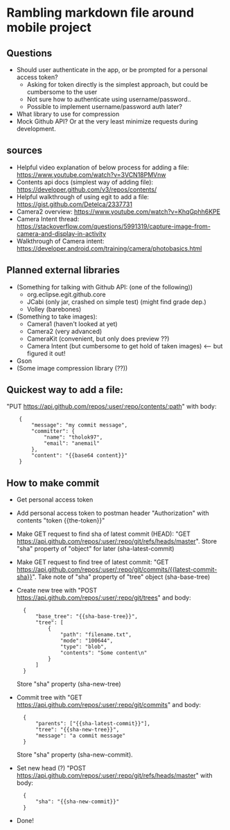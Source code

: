 # Rambling markdown file around mobile project

## Questions

* Should user authenticate in the app, or be prompted for a personal access token?
    * Asking for token directly is the simplest approach, but could be cumbersome to the user
    * Not sure how to authenticate using username/password..
    * Possible to implement username/password auth later?
* What library to use for compression
* Mock Github API? Or at the very least minimize requests during development.

## sources

* Helpful video explanation of below process for adding a file: <https://www.youtube.com/watch?v=3VCN18PMVnw>
* Contents api docs (simplest way of adding file): <https://developer.github.com/v3/repos/contents/>
* Helpful walkthrough of using egit to add a file: <https://gist.github.com/Detelca/2337731>
* Camera2 overview: <https://www.youtube.com/watch?v=KhqGphh6KPE>
* Camera Intent thread: <https://stackoverflow.com/questions/5991319/capture-image-from-camera-and-display-in-activity>
* Walkthrough of Camera intent: <https://developer.android.com/training/camera/photobasics.html> 


## Planned external libraries

* (Something for talking with Github API: (one of the following))
    * org.eclipse.egit.github.core
    * JCabi (only jar, crashed on simple test) (might find grade dep.)
    * Volley (barebones)
* (Something to take images):
    * Camera1 (haven't looked at yet)
    * Camera2 (very advanced)
    * CameraKit (convenient, but only does preview ??)
    * Camera Intent (but cumbersome to get hold of taken images) <-- but figured it out!
* Gson
* (Some image compression library (??))

## Quickest way to add a file:

"PUT https://api.github.com/repos/:user/:repo/contents/:path" with body: 

        {
            "message": "my commit message",
            "committer": {
                "name": "tholok97",
                "email": "anemail"
            },
            "content": "{{base64 content}}"
        }

## How to make commit

* Get personal access token
* Add personal access token to postman header "Authorization" with contents "token {{the-token}}"
* Make GET request to find sha of latest commit (HEAD): "GET https://api.github.com/repos/:user/:repo/git/refs/heads/master". Store "sha" property of "object" for later (sha-latest-commit)
* Make GET request to find tree of latest commit: "GET https://api.github.com/repos/:user/:repo/git/commits/{{latest-commit-sha}}". Take note of "sha" property of "tree" object (sha-base-tree)
* Create new tree with "POST https://api.github.com/repos/:user/:repo/git/trees" and body:

        {
            "base_tree": "{{sha-base-tree}}",
            "tree": [
                {
                    "path": "filename.txt",
                    "mode": "100644",
                    "type": "blob",
                    "contents": "Some content\n"
                }
            ]
        }

    Store "sha" property (sha-new-tree)
* Commit tree with "GET https://api.github.com/repos/:user/:repo/git/commits" and body:

        {
            "parents": ["{{sha-latest-commit}}"],
            "tree": "{{sha-new-tree}}",
            "message": "a commit message"
        }

    Store "sha" property (sha-new-commit).
* Set new head (?) "POST https://api.github.com/repos/:user/:repo/git/refs/heads/master" with body:

        {
            "sha": "{{sha-new-commit}}"
        }

* Done!
